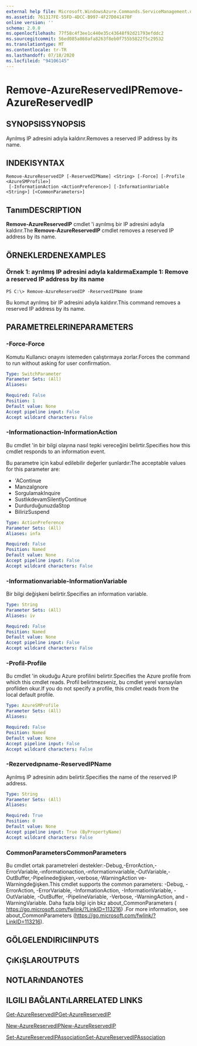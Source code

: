 ```yaml
---
external help file: Microsoft.WindowsAzure.Commands.ServiceManagement.dll-Help.xml
ms.assetid: 761317FE-55FD-4DCC-B997-4F27D041470F
online version: ''
schema: 2.0.0
ms.openlocfilehash: 77f58c4f3ee1c440e35c43648f92d21793efddc2
ms.sourcegitcommit: 56ed085a868afa8263f8eb0f755b5822f5c29532
ms.translationtype: MT
ms.contentlocale: tr-TR
ms.lasthandoff: 07/18/2020
ms.locfileid: "94106145"
---
```

# <span data-ttu-id="828e0-101">Remove-AzureReservedIP</span><span class="sxs-lookup"><span data-stu-id="828e0-101">Remove-AzureReservedIP</span></span>

## <span data-ttu-id="828e0-102">SYNOPSIS</span><span class="sxs-lookup"><span data-stu-id="828e0-102">SYNOPSIS</span></span>
<span data-ttu-id="828e0-103">Ayrılmış IP adresini adıyla kaldırır.</span><span class="sxs-lookup"><span data-stu-id="828e0-103">Removes a reserved IP address by its name.</span></span>

## <span data-ttu-id="828e0-104">INDEKI</span><span class="sxs-lookup"><span data-stu-id="828e0-104">SYNTAX</span></span>

```
Remove-AzureReservedIP [-ReservedIPName] <String> [-Force] [-Profile <AzureSMProfile>]
 [-InformationAction <ActionPreference>] [-InformationVariable <String>] [<CommonParameters>]
```

## <span data-ttu-id="828e0-105">Tanım</span><span class="sxs-lookup"><span data-stu-id="828e0-105">DESCRIPTION</span></span>
<span data-ttu-id="828e0-106">**Remove-AzureReservedIP** cmdlet 'i ayrılmış bir IP adresini adıyla kaldırır.</span><span class="sxs-lookup"><span data-stu-id="828e0-106">The **Remove-AzureReservedIP** cmdlet removes a reserved IP address by its name.</span></span>

## <span data-ttu-id="828e0-107">ÖRNEKLERDEN</span><span class="sxs-lookup"><span data-stu-id="828e0-107">EXAMPLES</span></span>

### <span data-ttu-id="828e0-108">Örnek 1: ayrılmış IP adresini adıyla kaldırma</span><span class="sxs-lookup"><span data-stu-id="828e0-108">Example 1: Remove a reserved IP address by its name</span></span>
```
PS C:\> Remove-AzureReservedIP -ReservedIPName $name
```

<span data-ttu-id="828e0-109">Bu komut ayrılmış bir IP adresini adıyla kaldırır.</span><span class="sxs-lookup"><span data-stu-id="828e0-109">This command removes a reserved IP address by its name.</span></span>

## <span data-ttu-id="828e0-110">PARAMETRELERINE</span><span class="sxs-lookup"><span data-stu-id="828e0-110">PARAMETERS</span></span>

### <span data-ttu-id="828e0-111">-Force</span><span class="sxs-lookup"><span data-stu-id="828e0-111">-Force</span></span>
<span data-ttu-id="828e0-112">Komutu Kullanıcı onayını istemeden çalıştırmaya zorlar.</span><span class="sxs-lookup"><span data-stu-id="828e0-112">Forces the command to run without asking for user confirmation.</span></span>

```yaml
Type: SwitchParameter
Parameter Sets: (All)
Aliases: 

Required: False
Position: 1
Default value: None
Accept pipeline input: False
Accept wildcard characters: False
```

### <span data-ttu-id="828e0-113">-Informationaction</span><span class="sxs-lookup"><span data-stu-id="828e0-113">-InformationAction</span></span>
<span data-ttu-id="828e0-114">Bu cmdlet 'in bir bilgi olayına nasıl tepki vereceğini belirtir.</span><span class="sxs-lookup"><span data-stu-id="828e0-114">Specifies how this cmdlet responds to an information event.</span></span>

<span data-ttu-id="828e0-115">Bu parametre için kabul edilebilir değerler şunlardır:</span><span class="sxs-lookup"><span data-stu-id="828e0-115">The acceptable values for this parameter are:</span></span>

- <span data-ttu-id="828e0-116">'A</span><span class="sxs-lookup"><span data-stu-id="828e0-116">Continue</span></span>
- <span data-ttu-id="828e0-117">Manıza</span><span class="sxs-lookup"><span data-stu-id="828e0-117">Ignore</span></span>
- <span data-ttu-id="828e0-118">Sorgulamak</span><span class="sxs-lookup"><span data-stu-id="828e0-118">Inquire</span></span>
- <span data-ttu-id="828e0-119">Sustlıkdevam</span><span class="sxs-lookup"><span data-stu-id="828e0-119">SilentlyContinue</span></span>
- <span data-ttu-id="828e0-120">Durdurduğunuzda</span><span class="sxs-lookup"><span data-stu-id="828e0-120">Stop</span></span>
- <span data-ttu-id="828e0-121">Biliriz</span><span class="sxs-lookup"><span data-stu-id="828e0-121">Suspend</span></span>

```yaml
Type: ActionPreference
Parameter Sets: (All)
Aliases: infa

Required: False
Position: Named
Default value: None
Accept pipeline input: False
Accept wildcard characters: False
```

### <span data-ttu-id="828e0-122">-Informationvariable</span><span class="sxs-lookup"><span data-stu-id="828e0-122">-InformationVariable</span></span>
<span data-ttu-id="828e0-123">Bir bilgi değişkeni belirtir.</span><span class="sxs-lookup"><span data-stu-id="828e0-123">Specifies an information variable.</span></span>

```yaml
Type: String
Parameter Sets: (All)
Aliases: iv

Required: False
Position: Named
Default value: None
Accept pipeline input: False
Accept wildcard characters: False
```

### <span data-ttu-id="828e0-124">-Profil</span><span class="sxs-lookup"><span data-stu-id="828e0-124">-Profile</span></span>
<span data-ttu-id="828e0-125">Bu cmdlet 'in okuduğu Azure profilini belirtir.</span><span class="sxs-lookup"><span data-stu-id="828e0-125">Specifies the Azure profile from which this cmdlet reads.</span></span>
<span data-ttu-id="828e0-126">Profil belirtmezseniz, bu cmdlet yerel varsayılan profilden okur.</span><span class="sxs-lookup"><span data-stu-id="828e0-126">If you do not specify a profile, this cmdlet reads from the local default profile.</span></span>

```yaml
Type: AzureSMProfile
Parameter Sets: (All)
Aliases: 

Required: False
Position: Named
Default value: None
Accept pipeline input: False
Accept wildcard characters: False
```

### <span data-ttu-id="828e0-127">-Rezervedıpname</span><span class="sxs-lookup"><span data-stu-id="828e0-127">-ReservedIPName</span></span>
<span data-ttu-id="828e0-128">Ayrılmış IP adresinin adını belirtir.</span><span class="sxs-lookup"><span data-stu-id="828e0-128">Specifies the name of the reserved IP address.</span></span>

```yaml
Type: String
Parameter Sets: (All)
Aliases: 

Required: True
Position: 0
Default value: None
Accept pipeline input: True (ByPropertyName)
Accept wildcard characters: False
```

### <span data-ttu-id="828e0-129">CommonParameters</span><span class="sxs-lookup"><span data-stu-id="828e0-129">CommonParameters</span></span>
<span data-ttu-id="828e0-130">Bu cmdlet ortak parametreleri destekler:-Debug,-ErrorAction,-ErrorVariable,-ınformationaction,-ınformationvariable,-OutVariable,-OutBuffer,-Pipelinedeğişken,-verbose,-WarningAction ve-Warningdeğişken.</span><span class="sxs-lookup"><span data-stu-id="828e0-130">This cmdlet supports the common parameters: -Debug, -ErrorAction, -ErrorVariable, -InformationAction, -InformationVariable, -OutVariable, -OutBuffer, -PipelineVariable, -Verbose, -WarningAction, and -WarningVariable.</span></span> <span data-ttu-id="828e0-131">Daha fazla bilgi için bkz about_CommonParameters ( https://go.microsoft.com/fwlink/?LinkID=113216) .</span><span class="sxs-lookup"><span data-stu-id="828e0-131">For more information, see about_CommonParameters (https://go.microsoft.com/fwlink/?LinkID=113216).</span></span>

## <span data-ttu-id="828e0-132">GÖLGELENDIRICI</span><span class="sxs-lookup"><span data-stu-id="828e0-132">INPUTS</span></span>

## <span data-ttu-id="828e0-133">ÇıKıŞLAR</span><span class="sxs-lookup"><span data-stu-id="828e0-133">OUTPUTS</span></span>

## <span data-ttu-id="828e0-134">NOTLARıNDA</span><span class="sxs-lookup"><span data-stu-id="828e0-134">NOTES</span></span>

## <span data-ttu-id="828e0-135">ILGILI BAĞLANTıLAR</span><span class="sxs-lookup"><span data-stu-id="828e0-135">RELATED LINKS</span></span>

[<span data-ttu-id="828e0-136">Get-AzureReservedIP</span><span class="sxs-lookup"><span data-stu-id="828e0-136">Get-AzureReservedIP</span></span>](./Get-AzureReservedIP.md)

[<span data-ttu-id="828e0-137">New-AzureReservedIP</span><span class="sxs-lookup"><span data-stu-id="828e0-137">New-AzureReservedIP</span></span>](./New-AzureReservedIP.md)

[<span data-ttu-id="828e0-138">Set-AzureReservedIPAssociation</span><span class="sxs-lookup"><span data-stu-id="828e0-138">Set-AzureReservedIPAssociation</span></span>](./Set-AzureReservedIPAssociation.md)


